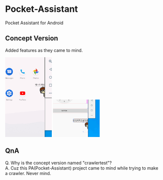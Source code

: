 # Pocket-Assistant
Pocket Assistant for Android   
   
## Concept Version   
Added features as they came to mind.   
     
<img src="./img/concept.gif" width="30%" height="30%">   <img src="./img/concept2.gif" width="30%" height="30%">   
    
## QnA
Q. Why is the concept version named "crawlertest"?    
A. Cuz this PA(Pocket-Assistant) project came to mind while trying to make a crawler. Never mind.   

